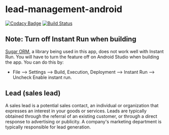 # lead-management-android
[![Codacy Badge](https://api.codacy.com/project/badge/Grade/465ebd9884094ae3837142f13857b53a)](https://www.codacy.com/app/UniverseObserver/lead-management-android?utm_source=github.com&amp;utm_medium=referral&amp;utm_content=UniverseObserver/lead-management-android&amp;utm_campaign=Badge_Grade)
[![Build Status](https://travis-ci.org/jboss-outreach/lead-management-android.svg?branch=master)](https://travis-ci.org/jboss-outreach/lead-management-android)

## Note: Turn off Instant Run when building

[Sugar ORM](https://github.com/chennaione/sugar), a library being used in this app, does not work well with Instant Run. You will have to turn the feature off on Android Studio when building the app. You can do this by: 
  * File --> Settings --> Build, Execution, Deployment --> Instant Run --> Uncheck Enable instant run.
  
## Lead (sales lead)
A sales lead is a potential sales contact, an individual or organization that expresses an interest in your goods or services. Leads are typically obtained through the referral of an existing customer, or through a direct response to advertising or publicity. A company's marketing department is typically responsible for lead generation.

